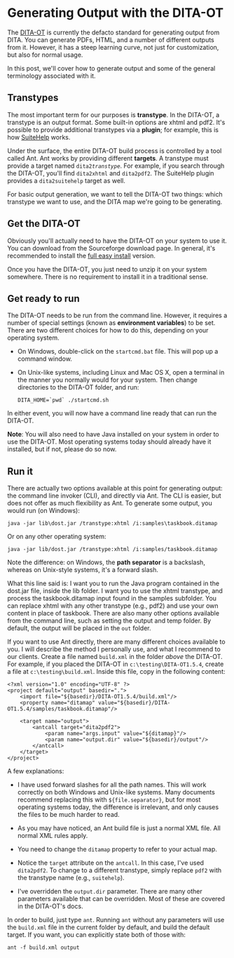 Generating Output with the DITA-OT
==================================

The [DITA-OT](http://dita-ot.sourceforge.net/) is currently the defacto
standard for generating output from DITA. You can generate PDFs, HTML, and a
number of different outputs from it. However, it has a steep learning curve,
not just for customization, but also for normal usage.

In this post, we'll cover how to generate output and some of the general
terminology associated with it.

Transtypes
----------

The most important term for our purposes is __transtype__. In the DITA-OT, a
transtype is an output format. Some built-in options are xhtml and pdf2. It's
possible to provide additional transtypes via a __plugin__; for example, this
is how [SuiteHelp](http://www.suite-sol.com/pages/solutions/suitehelp.html)
works.

Under the surface, the entire DITA-OT build process is controlled by a tool
called Ant. Ant works by providing different __targets__. A transtype must
provide a target named `dita2`*`transtype`*. For example, if you search through
the DITA-OT, you'll find `dita2xhtml` and `dita2pdf2`. The SuiteHelp plugin
provides a `dita2suitehelp` target as well.

For basic output generation, we want to tell the DITA-OT two things: which
transtype we want to use, and the DITA map we're going to be generating.

Get the DITA-OT
---------------

Obviously you'll actually need to have the DITA-OT on your system to use it.
You can download from the Sourceforge download page. In general, it's
recommended to install the [full easy
install](http://sourceforge.net/projects/dita-ot/files/DITA-OT%20Stable%20Release/DITA%20Open%20Toolkit%201.5.4/DITA-OT1.5.4_full_easy_install_bin.zip/download)
version. 

Once you have the DITA-OT, you just need to unzip it on your system somewhere.
There is no requirement to install it in a traditional sense.

Get ready to run
----------------

The DITA-OT needs to be run from the command line. However, it requires a
number of special settings (known as __environment variables__) to be set.
There are two different choices for how to do this, depending on your operating
system.

*   On Windows, double-click on the `startcmd.bat` file. This will pop up a
    command window.

*   On Unix-like systems, including Linux and Mac OS X, open a terminal in the
    manner you normally would for your system. Then change directories to the
    DITA-OT folder, and run:

        DITA_HOME=`pwd` ./startcmd.sh

In either event, you will now have a command line ready that can run the
DITA-OT.

__Note__: You will also need to have Java installed on your system in order to
use the DITA-OT. Most operating systems today should already have it installed,
but if not, please do so now.

Run it
------

There are actually two options available at this point for generating output:
the command line invoker (CLI), and directly via Ant. The CLI is easier, but
does not offer as much flexibility as Ant. To generate some output, you would
run (on Windows):

    java -jar lib\dost.jar /transtype:xhtml /i:samples\taskbook.ditamap

Or on any other operating system:

    java -jar lib/dost.jar /transtype:xhtml /i:samples/taskbook.ditamap

Note the difference: on Windows, the __path separator__ is a backslash, whereas
on Unix-style systems, it's a forward slash.

What this line said is: I want you to run the Java program contained in the
dost.jar file, inside the lib folder. I want you to use the xhtml transtype,
and process the taskbook.ditamap input found in the samples subfolder. You can
replace xhtml with any other transtype (e.g., pdf2) and use your own content in
place of taskbook. There are also many other options available from the command
line, such as setting the output and temp folder. By default, the output will
be placed in the `out` folder.

If you want to use Ant directly, there are many different choices available to
you. I will describe the method I personally use, and what I recommend to our
clients. Create a file named `build.xml` in the folder *above* the DITA-OT. For
example, if you placed the DITA-OT in `c:\testing\DITA-OT1.5.4`, create a file
at `c:\testing\build.xml`. Inside this file, copy in the following content:

    <?xml version="1.0" encoding="UTF-8" ?>
    <project default="output" basedir=".">
        <import file="${basedir}/DITA-OT1.5.4/build.xml"/>
        <property name="ditamap" value="${basedir}/DITA-OT1.5.4/samples/taskbook.ditamap"/>

        <target name="output">
            <antcall target="dita2pdf2">
                <param name="args.input" value="${ditamap}"/>
                <param name="output.dir" value="${basedir}/output"/>
            </antcall>
        </target>
    </project>

A few explanations:

* I have used forward slashes for all the path names. This will work correctly
  on both Windows and Unix-like systems. Many documents recommend replacing
  this with `${file.separator}`, but for most operating systems today, the
  difference is irrelevant, and only causes the files to be much harder to read.

* As you may have noticed, an Ant build file is just a normal XML file. All
  normal XML rules apply.

* You need to change the `ditamap` property to refer to your actual map.

* Notice the `target` attribute on the `antcall`. In this case, I've used
  `dita2pdf2`. To change to a different transtype, simply replace `pdf2` with
  the transtype name (e.g., `suitehelp`).

* I've overridden the `output.dir` parameter. There are many other parameters
  available that can be overridden. Most of these are covered in the DITA-OT's
  docs.

In order to build, just type `ant`. Running `ant` without any parameters will
use the `build.xml` file in the current folder by default, and build the
default target. If you want, you can explicitly state both of those with:

    ant -f build.xml output
